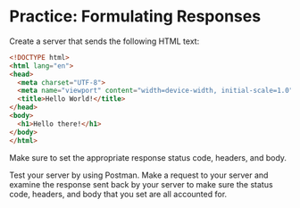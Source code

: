 # Practice: Formulating Responses

Create a server that sends the following HTML text:

```html
<!DOCTYPE html>
<html lang="en">
<head>
  <meta charset="UTF-8">
  <meta name="viewport" content="width=device-width, initial-scale=1.0">
  <title>Hello World!</title>
</head>
<body>
  <h1>Hello there!</h1>
</body>
</html>
```

Make sure to set the appropriate response status code, headers, and body.

Test your server by using Postman. Make a request to your server and examine the
response sent back by your server to make sure the status code, headers, and
body that you set are all accounted for.
